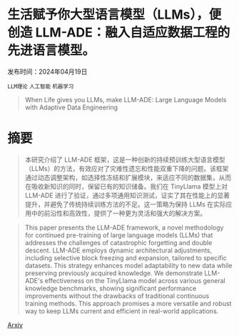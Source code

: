 # 生活赋予你大型语言模型（LLMs），便创造 LLM-ADE：融入自适应数据工程的先进语言模型。

发布时间：2024年04月19日

`LLM理论` `人工智能` `机器学习`

> When Life gives you LLMs, make LLM-ADE: Large Language Models with Adaptive Data Engineering

# 摘要

> 本研究介绍了 LLM-ADE 框架，这是一种创新的持续预训练大型语言模型（LLMs）的方法，有效应对了灾难性遗忘和性能双重下降的问题。该框架通过动态调整架构，如选择性冻结和扩展模块，来适应不同的数据集，从而在吸收新知识的同时，保留已有的知识储备。我们在 TinyLlama 模型上对 LLM-ADE 进行了验证，通过多项通用知识测试，证实了其在性能上的显著提升，并避免了传统持续训练方法的不足。这一策略为保持 LLMs 在实际应用中的前沿性和高效性，提供了一种更为灵活和强大的解决方案。

> This paper presents the LLM-ADE framework, a novel methodology for continued pre-training of large language models (LLMs) that addresses the challenges of catastrophic forgetting and double descent. LLM-ADE employs dynamic architectural adjustments, including selective block freezing and expansion, tailored to specific datasets. This strategy enhances model adaptability to new data while preserving previously acquired knowledge. We demonstrate LLM-ADE's effectiveness on the TinyLlama model across various general knowledge benchmarks, showing significant performance improvements without the drawbacks of traditional continuous training methods. This approach promises a more versatile and robust way to keep LLMs current and efficient in real-world applications.

[Arxiv](https://arxiv.org/abs/2404.13028)